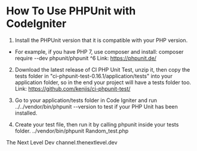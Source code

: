 # How To Use PHPUnit with CodeIgniter

1. Install the PHPUnit version that it is compatible with your PHP version.
- For example, if you have PHP 7, use composer and install: 
composer require --dev phpunit/phpunit ^6
Link: https://phpunit.de/

2. Download the latest release of CI PHP Unit Test, unzip it, then copy the tests folder in "ci-phpunit-test-0.16.1/application/tests" into your application folder, so in the end your project will have a tests folder too.
Link: https://github.com/kenjis/ci-phpunit-test/

3. Go to your application/tests folder in Code Igniter and run ../../vendor/bin/phpunit --version to test if your PHP Unit has been installed.

4. Create your test file, then run it by calling phpunit inside your tests folder.
../vendor/bin/phpunit Random_test.php

The Next Level Dev
channel.thenextlevel.dev
